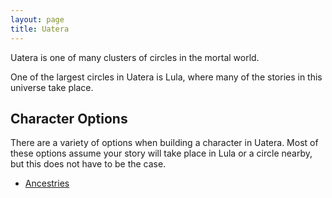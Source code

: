 ```yaml
---
layout: page
title: Uatera
---
```


Uatera is one of many clusters of circles in the mortal world.

One of the largest circles in Uatera is Lula, where many of the stories in this
universe take place.

## Character Options
There are a variety of options when building a character in Uatera. Most of
these options assume your story will take place in Lula or a circle nearby, but
this does not have to be the case.
 * [Ancestries](/uatera/ancestry/)  
